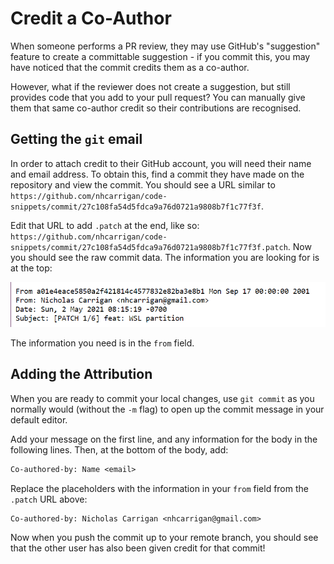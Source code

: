 # Credit a Co-Author

When someone performs a PR review, they may use GitHub's "suggestion" feature to create a committable suggestion - if you commit this, you may have noticed that the commit credits them as a co-author.

However, what if the reviewer does not create a suggestion, but still provides code that you add to your pull request? You can manually give them that same co-author credit so their contributions are recognised.

## Getting the `git` email

In order to attach credit to their GitHub account, you will need their name and email address. To obtain this, find a commit they have made on the repository and view the commit. You should see a URL similar to `https://github.com/nhcarrigan/code-snippets/commit/27c108fa54d5fdca9a76d0721a9808b7f1c77f3f`.

Edit that URL to add `.patch` at the end, like so: `https://github.com/nhcarrigan/code-snippets/commit/27c108fa54d5fdca9a76d0721a9808b7f1c77f3f.patch`. Now you should see the raw commit data. The information you are looking for is at the top:

![Raw commit data](../img/commit-data.png)

The information you need is in the `from` field.

## Adding the Attribution

When you are ready to commit your local changes, use `git commit` as you normally would (without the `-m` flag) to open up the commit message in your default editor.

Add your message on the first line, and any information for the body in the following lines. Then, at the bottom of the body, add:

```txt
Co-authored-by: Name <email>
```

Replace the placeholders with the information in your `from` field from the `.patch` URL above:

```txt
Co-authored-by: Nicholas Carrigan <nhcarrigan@gmail.com>
```

Now when you push the commit up to your remote branch, you should see that the other user has also been given credit for that commit!
